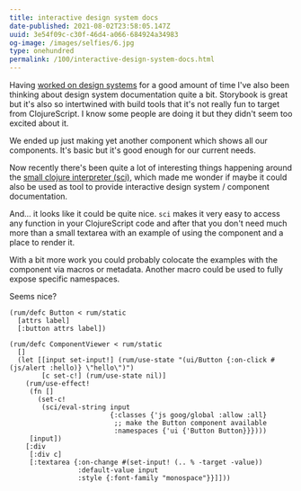 ```yaml
---
title: interactive design system docs
date-published: 2021-08-02T23:58:05.147Z
uuid: 3e54f09c-c30f-46d4-a066-684924a34983
og-image: /images/selfies/6.jpg
type: onehundred
permalink: /100/interactive-design-system-docs.html
---
```

Having [worked on design systems](https://martinklepsch.org/100/gatheround.html) for a good amount of time I've also been thinking about design system documentation quite a bit. Storybook is great but it's also so intertwined with build tools that it's not really fun to target from ClojureScript. I know some people are doing it but they didn't seem too excited about it. 

We ended up just making yet another component which shows all our components. It's basic but it's good enough for our current needs. 

Now recently there's been quite a lot of interesting things happening around the [small clojure interpreter (sci)](https://github.com/borkdude/sci), which made me wonder if maybe it could also be used as tool to provide interactive design system / component documentation. 

And... it looks like it could be quite nice. `sci` makes it very easy to access any function in your ClojureScript code and after that you don't need much more than a small textarea with an example of using the component and a place to render it.

With a bit more work you could probably colocate the examples with the component via macros or metadata. Another macro could be used to fully expose specific namespaces.

Seems nice? 

```
(rum/defc Button < rum/static
  [attrs label]
  [:button attrs label])

(rum/defc ComponentViewer < rum/static
  []
  (let [[input set-input!] (rum/use-state "(ui/Button {:on-click #(js/alert :hello)} \"hello\")")
        [c set-c!] (rum/use-state nil)]
    (rum/use-effect!
     (fn []
       (set-c!
        (sci/eval-string input
                         {:classes {'js goog/global :allow :all}
                          ;; make the Button component available
                          :namespaces {'ui {'Button Button}}})))
     [input])
    [:div
     [:div c]
     [:textarea {:on-change #(set-input! (.. % -target -value))
                 :default-value input
                 :style {:font-family "monospace"}}]]))
```